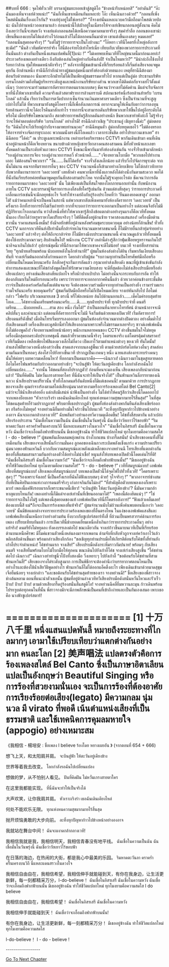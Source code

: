 ##บทที่ 666 : จุดไฟทั่วเวที!
บรรดาผู้ชมทะยอยเข้าสู่สตูดิโอ
“ข้างหน้ารีบหน่อยสิ”
“อย่าดันสิ”
“อ๊ะ ฉันมองเห็นจางเย่ด้วยแน่ะ!”
“ฉันก็เห็นเขาเหมือนกันแหละย่ะ โอ๊ะ เห็นเฉินกวงด้วย!”
“กลอนที่เพิ่งโพสต์นั่นมันเรื่องอะไรกัน? จางเย่ยุ่งอยู่ไม่ใช่เหรอ?”
“ก็จางเย่นั่นแหละแวบคว้ามือถือมาโพสต์เวยป๋อน่ะ ฉันไปอ่านหน้าวอลเขามาแล้ว ก่อนหน้านี้ไปเฝ้าอยู่ในเน็ตรอให้จางเย่เขียนกลอนอยู่ตั้งนาน คิดไม่ถึงเลยว่าวันนี้จะสมหวัง จางเย่แต่งกลอนสดได้เหนือความคาดหมายจริงๆ สมคำร่ำลือ กลอนของเขาน่ะเขียนขึ้นเองแบบไม่ได้แต่งร่างไว้ก่อนแล้วก็ไม่ได้ลอกคนอื่นมาด้วย เขาแต่งขึ้นเองสดๆ หมดเลย!”
“กลอนนั่นสุดยอดจริงๆ !”
“แต่ไม่รู้ว่ารายการจะเป็นไงบ้างนะ”
“ไอ๊หยา เวทีนี่โคตรยิ่งใหญ่อลังการชะมัด!”
“นั่นสิ เวทีมหัศจรรย์จริง ไอ้นี่ต้องจ่ายไปเท่าไหร่เนี่ย เทียบกับเวทีของพวกรายการประกวดที่อื่นนั่นแล้ว ต่างกันเป็นหนึ่งแสนแปดพันลี้[1]แน่ะ !”
“ไม่เคยพบเห็นเวทีที่ใหญ่ขนาดนี้มาก่อนเลยอ่ะ! ประกวดร้องเพลงอย่างเดียว ถึงกับต้องเล่นใหญ่อย่างกับคืนส่งปี! จำเป็นไหมหว่า?”
“มิน่าล่ะถึงใช้งบไปร้อยกว่าล้าน ทุ่มให้หมดหน้าตักจริงๆ !”
หลังจากที่ผู้ชมเข้ามานั่งที่เรียบร้อยแล้วก็เริ่มส่งเสียงจอแจพูดคุยกัน
อีกด้านหนึ่ง ฮาฉีฉีก็กำลังนำทางผู้ชมกลุ่มหนึ่งมายังห้องส่งด้วยตนเอง เหตุที่ฮาฉีฉีต้องมาต้อนรับด้วยตนเอง นั่นเพราะอีกฝ่ายไม่ได้เป็นเพียงผู้ชมธรรมดาทั่วไป หากแต่เป็นอู๋ม่อ ประธานบริษัทเบรนโกลด์รวมถึงทีมผู้บริหารระดับสูงและพนักงานบริษัทบางส่วน พวกเขาได้ติดต่อกับจางเย่ไว้ตั้งแต่เนิ่นๆ ว่าอยากจะมาร่วมชมการอัดรายการตอนแรกแบบสดๆ ชัดเจนว่าจางเย่ไม่คัดค้าน มีแต่จะรีบจัดการหาที่นั่งให้พวกเขาทันที ความจริงแล้วสตาฟรายการล้วนทราบดี สปอนเซอร์หนึ่งร้อยล้านสำหรับ ‘เบรนโกลด์’ แล้วนั้น เรียกว่าเป็นการตวัดปากกาเซ็นจำนวนเงินมหาศาลรวดเดียว ซึ่งเป็นจำนวนที่จะสูญเปล่าไปไม่ได้ ที่พวกเขามายังสตูดิโอคราวนี้ก็เพื่อสังเกตการณ์ อยากจะมาดูให้เห็นกับตาว่าการลงทุนร้อยล้านคราวนี้จะได้อะไรคืนมาสักเท่าไร รายการนี้จะสามารถดันบริษัทพวกเขาให้ขึ้นไปอยู่อีกระดับได้หรือไม่
เมื่อบริษัทโฆษณามาถึง สตาฟรายการพลันรู้สึกกดดันอย่างหนัก ขืนพวกเขาทำพังล่ะก็ ไม่รู้จริงๆ ว่าจะให้คำตอบต่อบริษัท ‘เบรนโกลด์’ อย่างไรดี!
ฮาฉีฉีกล่าวเชิญ “ประธานอู๋ เชิญทางนี้ค่ะ”
อู๋ม่อตอบรับ
“ดิฉันไปจะไปเรียกผู้กำกับจางมาพบท่านนะคะ” ฮาฉีฉีหมุนตัว
อู๋ม่อกลับหยุดเธอไว้ “ไม่ต้องหรอก ให้อาจารย์จางจัดการธุระเถอะ พวกผมนั่งตรงนี้ก็โอเคแล้ว เวลากระชั้นชิด อย่าไปรบกวนเขาเลย”
ฮาฉีฉีตอบ “ได้ค่ะ”
ณ ประตูเฉพาะพนักงาน เหล่าบอร์ดบริหารของ CCTV1 พากันเดินเข้ามา
คนที่เดินนำอยู่ด้านหน้าก็คือเจียงหยวน ขนาบข้างด้วยหญิงชายวัยกลางคนสองสามคน มีทั้งหัวหน้าและเลขา ทั้งหมดล้วนเป็นระดับหัวแถวของ CCTV1 ซึ่งขณะนี้พากันมายังห้องส่งเช่นกัน
จางจั่วรีบเข้ามาดักหน้า “รองผู้อำนวยการเจียง รองผู้อำนวยการหลวี่ หัวหน้าหลี่……”
เจียงหยวนโบกมือ “พวกเธอไปทำงานเถอะ ไม่ต้องสนใจพวกเรา”
“งั้น…...งั้นก็ได้ครับ” จางจั่วลังเลเล็กน้อย แล้วรีบวิ่งไปจัดการธุระต่อ
จากนั้นไม่นาน คนจากทีมรายการอื่นๆ ของ CCTV จำนวนหนึ่งก็เข้ามาอย่างเงียบเชียบ ไม่ได้กล่าวทักทายกับพวกทีมงานรายการ ‘เดอะวอยซ์’ เลยสักคำ คนพวกนี้หาที่นั่งแถวหลังได้ต่างนั่งกันตามสะดวก พอได้ที่นั่งกันเรียบร้อยค่อยหันมาพูดคุยกันสักสองสามประโยค จากนั้นไม่รู้จะคุยอะไรต่อ ชัดเจนว่าการอัดรายการตอนแรกของ ‘เดอะวอยซ์’ นั้น ไม่เพียงแต่เป็นที่สนใจของโลกภายนอกเท่านั้น กับพนักงานภายใน CCTV และบรรดาผู้จัดรายการเองก็สงสัยใคร่รู้เช่นกัน ล้วนแต่สงสัยสุดๆ ว่ารายการประกวดที่เกลื่อนเกร่อเช่นนี้จะมีกลยุทธ์อะไร จึงทำให้จางเย่ถึงกับกู่ร้องประโยคที่ว่า ‘ยืนมองยอดเขาสูง’ ออกมาได้!
แม้ว่าคนเหล่านี้จะเป็นคนในสถานี แต่พวกเขากลับเพิ่งเคยมายังห้องอัดรายการ ‘เดอะวอยซ์’ เป็นครั้งแรก อีกทั้งรายการยังไม่เริ่มถ่ายทำ ยากที่จะบอกว่ารายการจะออกมาเป็นอย่างไร แต่ละคนจึงยังไม่มีปฏิกิริยาอะไรออกมากัน ทว่าสิ่งหนึ่งที่ทำให้พวกเขารู้สึกถึงข้อแตกต่างอย่างรุนแรงก็คือเวทีทั้งหมดนั่นเอง เรียกได้ว่าหรูหราหาใดเปรียบจริงๆ !
ไฟที่ติดตั้งอยู่ด้านซ้าย ราคาสองแสนสอง!
เครื่องมือด้านขวานั่น ราคาแสนหนึ่งหมื่น!
ยังมีจอยักษ์ที่อยู่ด้านหลังพร้อมชุดระบบควบคุม อย่างน้อยก็ล้านขึ้น!
ทั่วทั้ง CCTV นอกจากเวทีคืนส่งปีเท่านั้นที่กล้าจ่ายเงินจำนวนมหาศาลขนาดนี้ ก็ไม่มีรายอื่นกล้าทุ่มจ่ายอย่าง ‘เดอะวอยซ์’ แล้วจริงๆ ต่อให้ถึงจะกล้าจ่าย ก็ไม่มีทางมีงบประมาณขนาดนี้ คำนวณดูแล้วเวทีทั้งหมดนี้ต้องใช้งบประมาณรวมๆ สิบล้านขึ้นไป! พนักงาน CCTV เหล่านี้ต่างรู้สึกว่าฟุ่มเฟือยหรูหราจนเกินไป! น่าอิจฉาเกินไปแล้ว! อุปกรณ์ชุดนี้เวทีนี้ถ้าเอามาให้พวกเขาคงจะดีไม่น้อย!
บนเวที จางเย่สื่อสารผ่านวิทยุ “ทุกฝ่ายเตรียมพร้อม นับถอยหลังในอีกห้านาที!”
ผู้ชมในห้องส่งต่างได้ยิน เริ่มพากันเงียบเสียงลงทันที
จางเย่เริ่มต้นออกคำสั่งกำหนดการ โดยกล่าวกับผู้ชม “รบกวนทุกท่านปิดโทรศัพท์มือถือหรือเปลี่ยนเป็นโหมดเงียบนะครับ อีกสักครู่จะเริ่มการอัดแล้ว กรุณาอย่าส่งเสียงดัง ขณะที่ผู้เข้าแข่งขันกำลังทำการแสดงและขณะที่โค้ชกำลังพูดก็ขอให้รักษาความเงียบสงบ จะดีที่สุดต้องไม่ส่งเสียงปรบมือหรือส่งเสียงแปลกๆ อย่างเช่นเสียงสงสัยแปลกใจ หรือผิวปากเป่าปาก ไม่อย่างนั้นจะกระทบกับการอัด ทำให้ต้องกลับมาเริ่มใหม่อีกรอบนะครับ เพราะว่ารายการจะออกอากาศคืนนี้แล้ว ด้วยเวลาค่อนข้างกระชั้นชิด เราจำเป็นต้องเคร่งครัดกันตั้งแต่ต้นจนจบ จึงต้องขอความร่วมมือจากทุกท่านเป็นอย่างยิ่ง เรามาร่วมแรงร่วมใจกันนะครับ ขอบคุณครับ”
ผู้ชมเริ่มปิดมือถือหรือไม่ก็เปิดโหมดเงียบ
จางเย่หันกลับไป ถือไมค์กล่าว “ไฟครับ บริเวณหมายเลข 3 ตรงนี้ หรี่ไฟลงหน่อย ล้นไปด้านนอกแล้ว…...เช็คไมค์รอบสุดท้าย โอเค…...โค้ชทางนั่นเตรียมพร้อมนะครับ…...ดี…...ทุกฝ่ายประจำที่ ทุกฝ่ายประจำที่ ดนตรีเตรียม…...นับถอยหลัง…...สาม สอง หนึ่ง เริ่มได้!” ถ้าเป็นตอนที่ฉายทางโทรทัศน์ ด้านหน้าอาจจะมีคลิปสั้นๆ และคำแนะนำ แต่ตอนที่อัดรายการนี้จะไม่มี จึงเริ่มต้นด้วยเพลงเปิดเวที!
เริ่มอัดรายการ!
เสียงดนตรีดังขึ้น!
เมื่ออินโทรเริ่มบรรเลงออกมา ผู้ชมในห้องส่งจำนวนมากต่างปิดตาลง อย่างดื่มด่ำไปกับเสียงดนตรี เครื่องเสียงอะคูสติกนี้ทำให้เสียงออกมาเพราะพริ้งไม่ธรรมดาเลยจริงๆ ซาวด์เอฟเฟคนั่น ยิ่งไม่ต้องพูดถึง!
เจียงหยวนพยักหน้าน้อยๆ
พนักงานหลายคนของ CCTV ต่างชื่นชมในใจไม่หยุด เครื่องมือสุดยอดระดับประเทศชุดนี้ สมแล้วที่ราคาขนาดนี้จริงๆ โคตรแพงจริง แต่โคตรคุ้มค่าสมราคา!
เวทีเริ่มมืดลง เหลือเพียงไฟสีแดงดวงเล็กไม่กี่ดวง เปิดเอาไว้ตามตำแหน่งต่างๆ ของเวที ทันใดนั้น! ลำแสงไฟสีขาวดวงหนึ่งส่องสว่างขึ้น สาดแสงจากบนลงสู่พื้นเวที ตามด้วยสปอร์ตไลท์ดวงอื่นๆ สาดส่องตามกันมาเป็นทอดๆ ส่องไสวไปยังทางขึ้นเวที ปรากฏเป็นเงาคนๆ หนึ่ง ฉายแสงส่องกระทบร่างคนๆ นั้นให้ค่อยๆ เผยความเคลื่อนไหว!
ที่ออกมาเป็นคนแรกคือ——เฉินกวง!
เฉินกวงมาในชุดสูทลายดอก ถือไมโครโฟนพร้อมกับก้าวออกมาอย่างช้าๆ “จะบินสู่ฟ้า ให้ตะวันอยู่เคียงข้าง โลกกำลังรอฉันไปเปลี่ยนแปลง……”
จากนั้น โค้ชคนที่สองก็ปรากฏตัว!
ก่อนที่คนจะมองเห็น เสียงเพลงกลับนำมาก่อนแล้ว!
“ฝันที่คิดฝัน ไม่หวั่นเกรงสายตาใคร ที่นี่ฉันจะทำให้เป็นจริงได้!” เป็นฟ่านเหวินลี่ภรรยาของเฉินกวง น้ำเสียงปราดเปรียวนั้น ทั่วทั้งโลกดนตรีอันดับหนึ่งก็มีแต่เธอคนนี้!
ตามมาด้วย การปรากฏกายของจางเสีย คุณย่าจางร้องตามสไตล์เสียงนุ่มนวลสวยงามหรือการร้องเพลงสไตล์ Bel Canto[2] แม้ว่าจะใช้น้ำเสียงอ้อยอิ่ง แต่กลับมีเสน่ห์ น่าฟังเป็นอย่างยิ่ง ไม่ได้ทำให้คนรู้สึกว่าเสียงนี้โดดออกไปจากเพลงป๊อบเลย “หัวเราะเริงร่า เธอฉันเดินเคียงไหล่ ทุกแห่งหนความสุขมากมายไร้สิ้นสุด!”
ในที่สุด โค้ชคนสุดท้ายก็ร่วมปรากฏกาย!
พริบตาที่เธอปรากฏตัว ผู้ชมทั้งห้องส่งต่างพากันยืนส่งเสียงเชียร์ออกมา กรีดร้องไม่หยุด!
จางหย่วนฉียิ้มอย่างมั่นใจก้าวขึ้นไปบนเวที “ละทิ้งทุกปัญหาก้าวไปข้างหน้าอย่างองอาจ ฉันจะผงาดกล้ากลางเวที!”
ฉับพลันท่วงทำนองทวีความดุเดือดขึ้น!
โค้ชทั้งสี่สบตากัน แล้วเปล่งเสียงร้องประสาน
“ฉันเชื่อในความเป็นฉัน ฉันเชื่อมั่นในวันพรุ่งนี้ ฉันเชื่อว่าวัยเยาว์ไร้ขอบฟ้า”
“ริมหาดตะวันลา คราคร่ำครื้นเครงบนวิถี นี่แหละแดนสรวงในดวงใจ”
“ฉันเชื่อในอิสรเสรี ฉันเชื่อในความหวัง ฉันเชื่อว่าจะเอื้อมถึงฟากฟ้าบนนั้น มีเธออยู่ข้างฉัน ทำให้ชีวิตแปลกใหม่ ทุกโมงยามคือความสดใส I - do - believe !”
ผู้ชมพลันเลือดลมพลุ่งพล่าน บ้างโบกแขน บ้างกรี๊ดสนั่น!
น้ำเสียงของคนทั้งสี่ไม่เหมือนกัน เสียงของจางเสียนั้นกังวานมั่นคง ลูกคอของเฉินกวงระเบิดพลังแข็งแกร่ง ความปราดเปรียวนุ่มนวลของฟ่านเหวินลี่ บวกกับความสมบูรณ์และพลังแม่เหล็กของจางหย่วนฉี โทรเสียงที่แตกต่างกันของทั้งสี่ผสมผสานรวมกันอย่างลงตัวได้อย่างไม่น่าเชื่อ! หนุนส่งให้บทเพลงเปิดตัวนี้โดดเด่นไร้ที่ติ!
“ฉันเชื่อในอิสรเสรี ฉันเชื่อในความหวัง!”
“ฉันเชื่อว่าจะเอื้อมถึงฟากฟ้าบนนั้น!”
“มีเธออยู่ข้างฉัน ทำให้ชีวิตแปลกใหม่ ทุกโมงยามคือความสดใส!”
“I - do - believe !”
เวทีที่สมบูรณ์แบบ!
เอฟเฟคเสียงที่สมบูรณ์แบบ!
เสียงเพลงที่สมบูรณ์แบบ!
บทเพลงเปิดตัวนี้ได้จุดไฟไปทั่วทั้งเวที!
“โคตรเพราะสุดๆ !”
“ร้องเพราะจังเลย! นี่เป็นครั้งแรกที่ฉันได้ฟังแบบสดๆ ด้วย! จุใจจริงๆ !”
“พวกอาจารย์ช่างสมกับที่เป็นศิลปินเอกแห่งวงการดนตรีจริงๆ เก่งกาจกินกันไม่ลง!”
“ที่สำคัญคือตัวบทเพลงเองก็เพราะมาก! เพลงนี้แค่ฟังรอบแรกก็เพราะขนาดนี้เชียว! ‘จะบินสู่ฟ้า ให้ตะวันอยู่เคียงข้าง’? นี่มันความกล้าหาญแบบไหนกัน! เพลงอย่างนี้ก็มีแต่จางเย่เท่านั้นที่เขียนออกมาได้!”
“เพลงนี้ต้องฮิตแน่ๆ !”
“ใช่ รายการจะเป็นไงไม่รู้ แต่เพลงนี้สุดยอดของแท้ เอฟเฟคเปิดเวทีนี่ก็โคตรอลังการ!”
“ฟังแล้วเคลิ้มเลย! ต้องแบบนี้สิ แม่*ถึงจะเป็นการร้องเพลงที่แท้จริง!”
ผู้ชมจำนวนนับไม่ถ้วนเพิ่งค้นพบตอนนี้เองว่า ‘เดอะวอยซ์’ นั้นมีข้อแตกต่างจากรายการประกวดร้องเพลงของที่อื่นตรงไหน ในแง่ของเอฟเฟคแสงสีและเอฟเฟคเสียงนั้นเหนือกว่าอย่างท่วมท้น ยิ่งบวกกับซูเปอร์สตาร์ทั้งสี่ ที่ล้วนเปี่ยมพรสวรรค์ด้านการร้องเพลง เปรียบเทียบกันแล้ว การเปิดเวทีนี้ช่างยอดเยี่ยมเหนือล้ำเกินกว่ารายการประกวดอื่นๆ อย่างแท้จริง!
ดนตรียังไม่หยุดลง ยังคงบรรเลงต่อไป
ขณะเดียวกัน จางเย่ก้าวขึ้นมาบนเวทีเป็นที่เรียบร้อย ด้านบนเหนือศีรษะ มีไมค์แขวนตัวหนึ่งหล่นลงมาจากเพดาน ด้ามจับที่กลับหัวถูกจางเย่คว้าเอาไว้แล้วพลิกสลับด้านขึ้นมา พร้อมกล่าวเสียงกึกก้อง “ขอเชิญทุกท่านปรบมือให้เกียรติต้อนรับโค้ชทั้งสี่ท่านยังเก้าอี้ประจำตำแหน่ง! โค้ชท่านแรก จางเสีย!”
เสียงปรบมือดังกระหึ่มราวกัมปนาท!
พร้อมๆ กับเสียงดนตรี จางเสียยิ้มพร้อมโบกไม้โบกมือให้ทุกคน ขณะเดินไปยังเก้าอี้โค้ช
จางเย่เร่งเสียงสูงขึ้น “โค้ชท่านต่อไป เฉินกวง!”
เฉินกวงทำท่าชูนิ้วโป้งทั้งสองมือ วิ่งเหยาะๆ ไปยังเก้าอี้
“ขอต้อนรับโค้ชท่านที่สาม ฟ่านเหวินลี่!” เสียงของจางไต่ระดับสูงมาก การเป็นพิธีกรจะต้องคำนึงว่าบรรยากาศตอนไหนเป็นอย่างไรและต้องใช้น้ำเสียวิธีพูดอย่างไร
ฟ่านเหวินลี่ไม่ได้ออกแอ็คติ้งอะไร เพียงเดินเข้ามาด้วยมาดสุขุมเจือยิ้มน้อยๆ
จางเย่กล่าว “และขอต้อนรับโค้ชท่านสุดท้ายของเรา จางหย่วนฉี!”
ชื่อเสียงของพี่สาวจางช่างล้นหลาม ตอนที่แนะนำตัวเธอนั้น ผู้ชมที่อยู่ด้านล่างเวทีทวีเสียงปรบมือดังสนั่นหวั่นไหวและรัวเร็ว
ป้าบ! ป้าบ! ป้าบ!
ตามด้วยเสียงกรี๊ดกู่ร้องสนั่นลั่นสตูดิโอ!
จางหย่วนฉีคลี่ยิ้มหวานละมุน ก้าวเดินพร้อมโปรยจูบต่อทุกคนในที่นั้น
พี่สาวจางมักจะมีภาพลักษณ์เป็นคนที่เข้าถึงง่ายและเป็นกันเองเสมอ เพาะเธอคือ นางฟ้าซูเปอร์สตาร์!


=====================
[1] 十万八千里 หนึ่งแสนแปดพันลี้ หมายถึงระยะทางที่ไกลมากๆ เอามาใช้เปรียบเทียบว่าแตกต่างกันอย่างมาก คนละโลก
[2] 美声唱法 แปลตรงตัวคือการร้องเพลงสไตล์ Bel Canto ซึ่งเป็นภาษาอิตาเลียน แปลเป็นอังกฤษว่า Beautiful Singing หรือการร้องที่สวยงามนั่นเอง จะเป็นการร้องที่ต้องอาศัยการเรียงร้อยต่อเสียง(legato) มีความกลม นุ่มนวล มี virato ที่พอดี เน้นตำแหน่งเสียงที่เป็นธรรมชาติ และใช้เทคนิคการคุมลมหายใจ (appogio) อย่างเหมาะสม
=====================
《我相信 - 楊培安 : ชื่อเพลง I believe ร้องโดย หยางเผยอัน 》
(จากตอนที่ 654 + 666)




想飞上天，和太阳肩并肩。
จะบินสู่ฟ้า ให้ตะวันอยู่เคียงข้าง


世界等着我去改变。
โลกกำลังรอฉันไปเปลี่ยนแปลง


想做的梦，从不怕别人看见。
ฝันที่คิดฝัน ไม่หวั่นเกรงสายตาใคร


在这里我都能实现。
ที่นี่ฉันจะทำให้เป็นจริงได้


大声欢笑，让你我肩并肩。
หัวเราะเริงร่า เธอฉันเดินเคียงไหล่


何处不能欢乐无限。
ทุกแห่งหนความสุขมากมายไร้สิ้นสุด


抛开烦恼勇敢的大步向前。
ละทิ้งทุกปัญหาก้าวไปข้างหน้าอย่างองอาจ


我就站在舞台中间！
ฉันจะผงาดกล้ากลางเวที!


我相信我就是我，我相信明天，我相信青春没有地平线。
ฉันเชื่อในความเป็นฉัน ฉันเชื่อมั่นในวันพรุ่งนี้ ฉันเชื่อว่าวัยเยาว์ไร้ขอบฟ้า


在日落的海边，在热闹的大街，都是我心中最美的乐园。
ริมหาดตะวันลา คราคร่ำครื้นเครงบนวิถี นี่แหละแดนสรวงในดวงใจ


我相信自由自在，我相信希望，我相信伸手就能碰到天，有你在我身边，让生活更新鲜，每一刻都精采万分，I-do-believe！
ฉันเชื่อในอิสรเสรี ฉันเชื่อในความหวัง ฉันเชื่อว่าจะเอื้อมถึงฟากฟ้าบนนั้น มีเธออยู่ข้างฉัน ทำให้ชีวิตแปลกใหม่ ทุกโมงยามคือความสดใส I do believe


我相信自由自在，我相信希望！
ฉันเชื่อในอิสรเสรี ฉันเชื่อในความหวัง


我相信伸手就能碰到天！
ฉันเชื่อว่าจะเอื้อมถึงฟากฟ้าบนนั้น!


有你在我身边，让生活更新鲜，每一刻都精采万分！
มีเธออยู่ข้างฉัน ทำให้ชีวิตแปลกใหม่ ทุกโมงยามคือความสดใส


I-do-believe！
I - do - believe !


*-*-*-*-*-*-*-*-*-*-*-*-*-*-*-*-*-*




[Go To Next Chapter]( ./67.md)